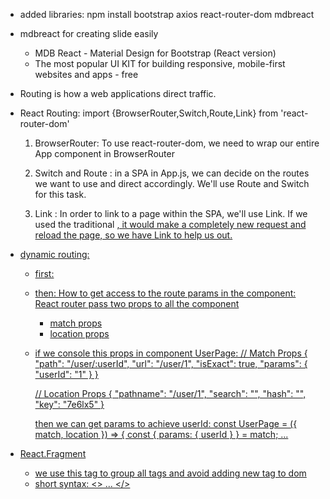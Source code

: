 - added libraries:
    npm install bootstrap axios react-router-dom mdbreact
    
- mdbreact for creating slide easily
    - MDB React - Material Design for Bootstrap (React version)
    - The most popular UI KIT for building responsive, mobile-first websites and apps - free 


- Routing is how a web applications direct traffic.

- React Routing:  import {BrowserRouter,Switch,Route,Link} from 'react-router-dom'
  1) BrowserRouter:
    To use react-router-dom, we need to wrap our entire App component in BrowserRouter
  
  2) Switch and Route :
    in a SPA in App.js, we can decide on the routes we want to use and direct accordingly. 
    We'll use Route and Switch for this task.
  
  3) Link :
     In order to link to a page within the SPA, we'll use Link. If we used the traditional <a href="/route">,
      it would make a completely new request and reload the page, so we have Link to help us out.
  

- dynamic routing:
    -  first:        <Route exact path="/user/:userId" component={UserPage} />
    -  then: How to get access to the route params in the component:
       React router pass two props to all the component
       
        - match props
        - location props
    - if we console this props in component UserPage:
        // Match Props
        { "path": "/user/:userId", "url": "/user/1", "isExact": true, "params": { "userId": "1" } }
        
        // Location Props
        { "pathname": "/user/1", "search": "", "hash": "", "key": "7e6lx5" }
        
        then we can get params to achieve userId:
        const UserPage = ({ match, location }) => {
          const { params: { userId } } = match;
          ...
          
          
- React.Fragment
  - we use this tag to group all tags and avoid adding new tag to dom
  - short syntax:  <> ... </>
   
